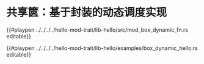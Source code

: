 # 共享篋：基于封装的动态调度实现



{{#playpen ../../../../hello-mod-trait/lib-hello/src/mod_box_dynamic_fn.rs editable}}

{{#playpen ../../../../hello-mod-trait/lib-hello/examples/box_dynamic_hello.rs editable}}